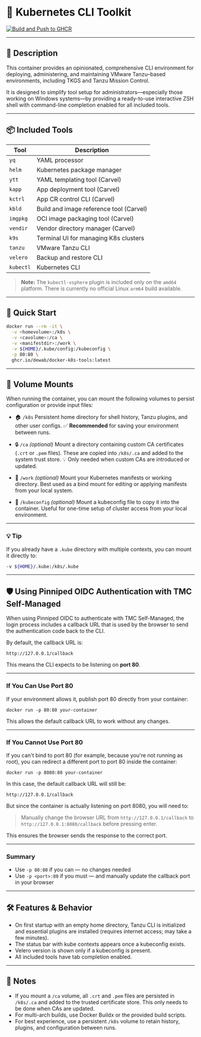 # 🧰 Kubernetes CLI Toolkit

[![Build and Push to GHCR](https://github.com/dewab/docker-k8s-tools/actions/workflows/build.yaml/badge.svg)](https://github.com/dewab/docker-k8s-tools/actions/workflows/build.yaml)

---

## 📝 Description

This container provides an opinionated, comprehensive CLI environment for deploying, administering, and maintaining VMware Tanzu–based environments, including TKGS and Tanzu Mission Control.

It is designed to simplify tool setup for administrators—especially those working on Windows systems—by providing a ready-to-use interactive ZSH shell with command-line completion enabled for all included tools.

---

## 📦 Included Tools

| Tool       | Description                              |
|------------|------------------------------------------|
| `yq`       | YAML processor                           |
| `helm`     | Kubernetes package manager               |
| `ytt`      | YAML templating tool (Carvel)            |
| `kapp`     | App deployment tool (Carvel)             |
| `kctrl`    | App CR control CLI (Carvel)              |
| `kbld`     | Build and image reference tool (Carvel)  |
| `imgpkg`   | OCI image packaging tool (Carvel)        |
| `vendir`   | Vendor directory manager (Carvel)        |
| `k9s`      | Terminal UI for managing K8s clusters    |
| `tanzu`    | VMware Tanzu CLI                         |
| `velero`   | Backup and restore CLI                   |
| `kubectl`  | Kubernetes CLI                           |

> **Note:** The `kubectl-vsphere` plugin is included only on the `amd64` platform. There is currently no official Linux `arm64` build available.

---

## 🚀 Quick Start

```bash
docker run --rm -it \
  -v <homevolume>:/k8s \
  -v <cavolume>:/ca \
  -v <manifestdir>:/work \
  -v ${HOME}/.kube/config:/kubeconfig \
  -p 80:80 \
  ghcr.io/dewab/docker-k8s-tools:latest
```

---

## 📂 Volume Mounts

When running the container, you can mount the following volumes to persist configuration or provide input files:

- 🏠 `/k8s`
  Persistent home directory for shell history, Tanzu plugins, and other user configs.
  ✅ **Recommended** for saving your environment between runs.

- 🔒 `/ca` *(optional)*
  Mount a directory containing custom CA certificates (`.crt` or `.pem` files).
  These are copied into `/k8s/.ca` and added to the system trust store.
  💡 Only needed when custom CAs are introduced or updated.

- 📁 `/work` *(optional)*
  Mount your Kubernetes manifests or working directory.
  Best used as a bind mount for editing or applying manifests from your local system.

- 📄 `/kubeconfig` *(optional)*
  Mount a kubeconfig file to copy it into the container.
  Useful for one-time setup of cluster access from your local environment.

---

### 💡 Tip

If you already have a `.kube` directory with multiple contexts, you can mount it directly to:

```bash
-v ${HOME}/.kube:/k8s/.kube
```

---

## 🛡️ Using Pinniped OIDC Authentication with TMC Self-Managed

When using Pinniped OIDC to authenticate with TMC Self-Managed, the login process includes a callback URL that is used by the browser to send the authentication code back to the CLI.

By default, the callback URL is:

`http://127.0.0.1/callback`

This means the CLI expects to be listening on **port 80**.

---

### If You Can Use Port 80

If your environment allows it, publish port 80 directly from your container:

`docker run -p 80:80 your-container`

This allows the default callback URL to work without any changes.

---

### If You Cannot Use Port 80

If you can't bind to port 80 (for example, because you're not running as root), you can redirect a different port to port 80 inside the container:

`docker run -p 8080:80 your-container`

In this case, the default callback URL will still be:

`http://127.0.0.1/callback`

But since the container is actually listening on port 8080, you will need to:

> Manually change the browser URL from
> `http://127.0.0.1/callback`
> to
> `http://127.0.0.1:8080/callback`
> before pressing enter.

This ensures the browser sends the response to the correct port.

---

### Summary

- Use `-p 80:80` if you can — no changes needed
- Use `-p <port>:80` if you must — and manually update the callback port in your browser

---

## 🛠️ Features & Behavior

- On first startup with an empty home directory, Tanzu CLI is initialized and essential plugins are installed (requires internet access; may take a few minutes).
- The status bar with kube contexts appears once a kubeconfig exists.
- Velero version is shown only if a kubeconfig is present.
- All included tools have tab completion enabled.

---

## 📝 Notes

- If you mount a `/ca` volume, all `.crt` and `.pem` files are persisted in `/k8s/.ca` and added to the trusted certificate store. This only needs to be done when CAs are updated.
- For multi-arch builds, use Docker Buildx or the provided build scripts.
- For best experience, use a persistent `/k8s` volume to retain history, plugins, and configuration between runs.
